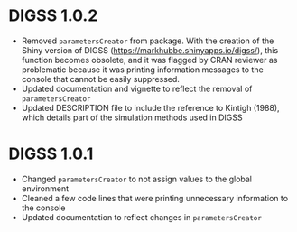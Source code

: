 # DIGSS 1.0.2
- Removed `parametersCreator` from package. With the creation of the Shiny version of DIGSS (https://markhubbe.shinyapps.io/digss/), this function becomes obsolete, and it was flagged by CRAN reviewer as problematic because it was printing information messages to the console that cannot be easily suppressed.
- Updated documentation and vignette to reflect the removal of `parametersCreator`
- Updated DESCRIPTION file to include the reference to Kintigh (1988), which details part of the simulation methods used in DIGSS   

# DIGSS 1.0.1
-   Changed `parametersCreator` to not assign values to the global environment
-   Cleaned a few code lines that were printing unnecessary information to the console
-   Updated documentation to reflect changes in `parametersCreator`
